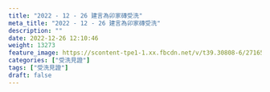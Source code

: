 ```yaml
---
title: "2022 - 12 - 26 建言為卯家磚受洗"
meta_title: "2022 - 12 - 26 建言為卯家磚受洗"
description: ""
date: 2022-12-26 12:10:46
weight: 13273
feature_image: https://scontent-tpe1-1.xx.fbcdn.net/v/t39.30808-6/271653507_5046721282027861_5728142866610314038_n.jpg?_nc_cat=111&ccb=1-7&_nc_sid=09cbfe&_nc_ohc=AKO7qOJtISUAX8ZnjvT&_nc_ht=scontent-tpe1-1.xx&oh=00_AfBb7frEu_Uw-tE4ME80BCjgPtaM1ledyuH4R6x27gKYnw&oe=639D75
categories: ["受洗見證"]
tags: ["受洗見證"]
draft: false
---
```


<div class="kvgmc6g5 cxmmr5t8 oygrvhab hcukyx3x c1et5uql ii04i59q"><br />
<div dir="auto"><br />
<br />
&nbsp;<br />
<br />
&nbsp;<br />
<br />
&nbsp;<br />
<br />
&nbsp;<br />
<br />
</div><br />
</div>
        